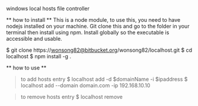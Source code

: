 windows local hosts file controller


** how to install **
This is a node module, to use this, you need to have nodejs installed on your machine.
Git clone this and go to the folder in your terminal then install using npm.
Install globally so the executable is accessible and usable.

$ git clone https://wonsong82@bitbucket.org/wonsong82/localhost.git
$ cd localhost
$ npm install -g .

** how to use **
> to add hosts entry
$ localhost add -d $domainName -i $ipaddress
$ localhost add --domain domain.com -ip 192.168.10.10

> to remove hosts entry
$ localhost remove 

